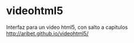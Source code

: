 videohtml5
==========

Interfaz para un video html5, con salto a capitulos
http://aribet.github.io/videohtml5/
